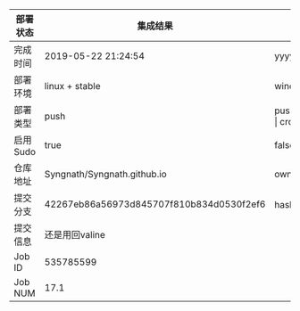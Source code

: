 部署状态 | 集成结果 | 参考值
---|---|---
完成时间 | 2019-05-22 21:24:54 | yyyy-mm-dd hh:mm:ss
部署环境 | linux + stable | window \| linux + stable
部署类型 | push | push \| pull_request \| api \| cron
启用Sudo | true | false \| true
仓库地址 | Syngnath/Syngnath.github.io | owner_name/repo_name
提交分支 | 42267eb86a56973d845707f810b834d0530f2ef6 | hash 16位
提交信息 | 还是用回valine |
Job ID   | 535785599 |
Job NUM  | 17.1 |
